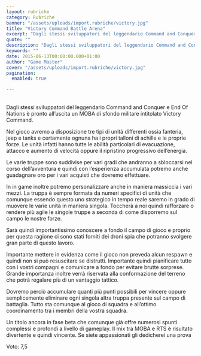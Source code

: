 ```yaml
---
layout: rubriche
category: Rubriche
banner: "/assets/uploads/import.rubriche/victory.jpg"
title: "Victory Command Battle Arena"
excerpt: "Dagli stessi sviluppatori del leggendario Command and Conquer e End Of Nations è pronto all’uscita un MOBA di sfondo militare  intitolato Victory Command. Nel gioco avremo a disposizione tre tipi di unità differenti ossia fanteria, jeep e tanks e certamente ognuna ha i propri talloni di achille e le proprie forze. Le unità infatti hanno [&hellip"
quote: ""
description: "Dagli stessi sviluppatori del leggendario Command and Conquer e End Of Nations è pronto all’uscita un MOBA di sfondo militare  intitolato Victory Command. Nel gioco avremo a disposizione tre tipi di unità differenti ossia fanteria, jeep e tanks e certamente ognuna ha i propri talloni di achille e le proprie forze. Le unità infatti hanno [&hellip"
keywords: ""
date: 2015-06-13T00:00:00.000+01:00
author: "Game Master"
cover: "/assets/uploads/import.rubriche/victory.jpg"
pagination:
  enabled: true

---
```


[](https://hotmc.com/wp-content/uploads/2015/06/victory.jpg)  
Dagli stessi sviluppatori del leggendario Command and Conquer e End Of Nations è pronto all’uscita un MOBA di sfondo militare intitolato Victory Command.

Nel gioco avremo a disposizione tre tipi di unità differenti ossia fanteria, jeep e tanks e certamente ognuna ha i propri talloni di achille e le proprie forze. Le unità infatti hanno tutte le abilità particolari di evacuazione, attacco e aumento di velocità oppure il ripristino progressivo dell’energia.

Le varie truppe sono suddivise per vari gradi che andranno a sbloccarsi nel corso dell’avventura e quindi con l’esperienza accumulata potremo anche guadagnare oro per i vari acquisti che dovremo effettuare.

In in game inoltre potremo personalizzare anche in maniera massiccia i vari mezzi. La truppa è sempre formata da numeri specifici di unità che comunque essendo questo uno strategico in tempo reale saremo in grado di muovere le varie unità in maniera singola. Toccherà a noi quindi rafforzare o rendere più agile le singole truppe a seconda di come disporremo sul campo le nostre forze.

[](https://hotmc.com/wp-content/uploads/2015/06/Victory-Command-15.jpg)

Sarà quindi importantissimo conoscere a fondo il campo di gioco e proprio per questa ragione ci sono stati forniti dei droni spia che potranno svolgere gran parte di questo lavoro.

Importante mettere in evidenza come il gioco non preveda alcun respawn e quindi non si può resuscitare se distrutti. Importante quindi pianificare tutto con i vostri compagni e comunicare a fondo per evitare brutte sorprese. Grande importanza inoltre verrà riservata alla conformazione del terreno che potrà regalare più di un vantaggio tattico.

Dovremo perciò accumulare quanti più punti possibili per vincere oppure semplicemente eliminare ogni singola altra truppa presente sul campo di battaglia. Tutto sta comunque al gioco di squadra e all’ottimo coordinamento tra i membri della vostra squadra.

Un titolo ancora in fase beta che comunque già offre numerosi spunti complessi e profondi a livello di gameplay. Il mix tra MOBA e RTS è risultato divertente e quindi vincente. Se siete appassionati gli dedicherei una prova

Voto: 7,5